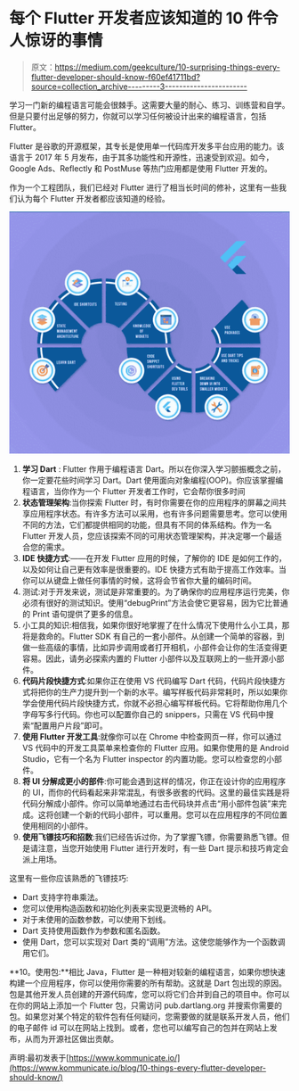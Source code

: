 # 每个 Flutter 开发者应该知道的 10 件令人惊讶的事情

> 原文：<https://medium.com/geekculture/10-surprising-things-every-flutter-developer-should-know-f60ef41711bd?source=collection_archive---------3----------------------->

学习一门新的编程语言可能会很棘手。这需要大量的耐心、练习、训练营和自学。但是只要付出足够的努力，你就可以学习任何被设计出来的编程语言，包括 Flutter。

Flutter 是谷歌的开源框架，其专长是使用单一代码库开发多平台应用的能力。该语言于 2017 年 5 月发布，由于其多功能性和开源性，迅速受到欢迎。如今，Google Ads、Reflectly 和 PostMuse 等热门应用都是使用 Flutter 开发的。

作为一个工程团队，我们已经对 Flutter 进行了相当长时间的修补，这里有一些我们认为每个 Flutter 开发者都应该知道的经验。

![](img/788225cf3d719e400a37eede71bf755f.png)

1.  **学习 Dart** : Flutter 作用于编程语言 Dart。所以在你深入学习颤振概念之前，你一定要花些时间学习 Dart。Dart 使用面向对象编程(OOP)。你应该掌握编程语言，当你作为一个 Flutter 开发者工作时，它会帮你很多时间
2.  **状态管理架构**:当你探索 Flutter 时，有时你需要在你的应用程序的屏幕之间共享应用程序状态。有许多方法可以采用，也有许多问题需要思考。您可以使用不同的方法，它们都提供相同的功能，但具有不同的体系结构。作为一名 Flutter 开发人员，您应该探索不同的可用状态管理架构，并决定哪一个最适合您的需求。
3.  **IDE 快捷方式**:——在开发 Flutter 应用的时候，了解你的 IDE 是如何工作的，以及如何让自己更有效率是很重要的。IDE 快捷方式有助于提高工作效率。当你可以从键盘上做任何事情的时候，这将会节省你大量的编码时间。
4.  测试:对于开发来说，测试是非常重要的。为了确保你的应用程序运行完美，你必须有很好的测试知识。使用“debugPrint”方法会使它更容易，因为它比普通的 Print 语句提供了更多的信息。
5.  小工具的知识:相信我，如果你很好地掌握了在什么情况下使用什么小工具，那将是救命的。Flutter SDK 有自己的一套小部件。从创建一个简单的容器，到做一些高级的事情，比如异步调用或者打开相机，小部件会让你的生活变得更容易。因此，请务必探索内置的 Flutter 小部件以及互联网上的一些开源小部件。
6.  **代码片段快捷方式**:如果你正在使用 VS 代码编写 Dart 代码，代码片段快捷方式将把你的生产力提升到一个新的水平。编写样板代码非常耗时，所以如果你学会使用代码片段快捷方式，你就不必担心编写样板代码。它将帮助你用几个字母写多行代码。你也可以配置你自己的 snippers，只需在 VS 代码中搜索“配置用户片段”即可。
7.  **使用 Flutter 开发工具**:就像你可以在 Chrome 中检查网页一样，你可以通过 VS 代码中的开发工具菜单来检查你的 Flutter 应用。如果你使用的是 Android Studio，它有一个名为 Flutter inspector 的内置功能。您可以检查您的小部件。
8.  **将 UI 分解成更小的部件**:你可能会遇到这样的情况，你正在设计你的应用程序的 UI，而你的代码看起来非常混乱，有很多嵌套的代码。这里的最佳实践是将代码分解成小部件。你可以简单地通过右击代码块并点击“用小部件包装”来完成。这将创建一个新的代码小部件，可以重用。您可以在应用程序的不同位置使用相同的小部件。
9.  **使用飞镖技巧和招数**:我们已经告诉过你，为了掌握飞镖，你需要熟悉飞镖。但是请注意，当您开始使用 Flutter 进行开发时，有一些 Dart 提示和技巧肯定会派上用场。

这里有一些你应该熟悉的飞镖技巧:

*   Dart 支持字符串乘法。
*   您可以使用构造函数和初始化列表来实现更流畅的 API。
*   对于未使用的函数参数，可以使用下划线。
*   Dart 支持使用函数作为参数和匿名函数。
*   使用 Dart，您可以实现对 Dart 类的“调用”方法。这使您能够作为一个函数调用它们。

**10。使用包:**相比 Java，Flutter 是一种相对较新的编程语言，如果你想快速构建一个应用程序，你可以使用你需要的所有帮助。这就是 Dart 包出现的原因。包是其他开发人员创建的开源代码库，您可以将它们合并到自己的项目中。你可以在你的网站上添加一个 Flutter 包，只需访问 pub.dartlang.org 并搜索你需要的包。如果您对某个特定的软件包有任何疑问，您需要做的就是联系开发人员，他们的电子邮件 id 可以在网站上找到。或者，您也可以编写自己的包并在网站上发布，从而为开源社区做出贡献。

声明:最初发表于[https://www.kommunicate.io/](https://www.kommunicate.io/blog/10-things-every-flutter-developer-should-know/)